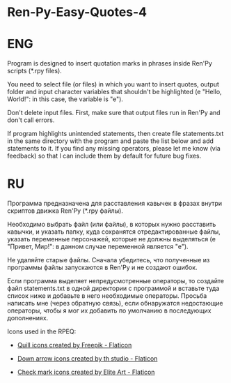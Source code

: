 # Ren-Py-Easy-Quotes-4

# ENG
Program is designed to insert quotation marks in phrases inside Ren'Py scripts (*.rpy files).

You need to select file (or files) in which you want to insert quotes, output folder and input character variables that shouldn't be highlighted (e "Hello, World!": in this case, the variable is "e").

Don't delete input files. First, make sure that output files run in Ren'Py and don't call errors.

If program highlights unintended statements, then create file statements.txt in the same directory with the program and paste the list below and add statements to it. If you find any missing operators, please let me know (via feedback) so that I can include them by default for future bug fixes.

# ​RU
Программа предназначена для расставления кавычек в фразах внутри скриптов движка Ren'Py (*.rpy файлы).

Необходимо выбрать файл (или файлы), в которых нужно расставить кавычки, и указать папку, куда сохранятся отредактированные файлы, указать переменные персонажей, которые не должны выделяться (e "Привет, Мир!": в данном случае переменной является "e").

Не удаляйте старые файлы. Сначала убедитесь, что полученные из программы файлы запускаются в Ren'Py и не создают ошибок.

Если программа выделяет непредусмотренные операторы, то создайте файл statements.txt в одной директории с программой и вставьте туда список ниже и добавьте в него необходимые операторы. Просьба написать мне (через обратную связь), если обнаружатся недостающие операторы, чтобы я мог их добавить по умолчанию в последующих дополнениях.

Icons used in the RPEQ:
- <a href="https://www.flaticon.com/free-icons/quill" title="quill icons">Quill icons created by Freepik - Flaticon</a>

- <a href="https://www.flaticon.com/free-icons/down-arrow" title="down arrow icons">Down arrow icons created by th studio - Flaticon</a>

- <a href="https://www.flaticon.com/free-icons/check-mark" title="check mark icons">Check mark icons created by Elite Art - Flaticon</a>
